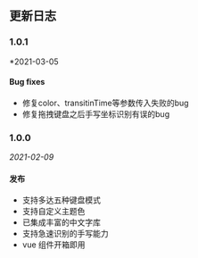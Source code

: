 ## 更新日志

### 1.0.1

*2021-03-05

#### Bug fixes

- 修复color、transitinTime等参数传入失败的bug
- 修复拖拽键盘之后手写坐标识别有误的bug

### 1.0.0

*2021-02-09*

#### 发布

- 支持多达五种键盘模式
- 支持自定义主题色
- 已集成丰富的中文字库
- 支持急速识别的手写能力
- vue 组件开箱即用